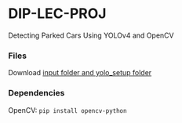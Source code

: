 # DIP-LEC-PROJ
Detecting Parked Cars Using YOLOv4 and OpenCV

### Files
Download [input folder and yolo_setup folder](https://drive.google.com/drive/folders/1WEpNEJg7Zif-eyaS76-iUoLTEoadTGDf?usp=drive_link)

### Dependencies
  OpenCV:  `pip install opencv-python`
